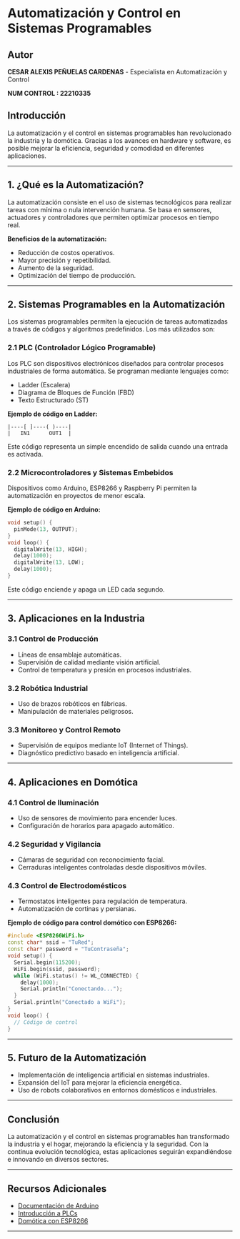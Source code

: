 
# Automatización y Control en Sistemas Programables
## Autor
**CESAR ALEXIS PEÑUELAS CARDENAS** - Especialista en Automatización y Control

**NUM CONTROL : 22210335**


## Introducción
La automatización y el control en sistemas programables han revolucionado la industria y la domótica. Gracias a los avances en hardware y software, es posible mejorar la eficiencia, seguridad y comodidad en diferentes aplicaciones.

---

## 1. ¿Qué es la Automatización?
La automatización consiste en el uso de sistemas tecnológicos para realizar tareas con mínima o nula intervención humana. Se basa en sensores, actuadores y controladores que permiten optimizar procesos en tiempo real.

**Beneficios de la automatización:**
- Reducción de costos operativos.
- Mayor precisión y repetibilidad.
- Aumento de la seguridad.
- Optimización del tiempo de producción.

---

## 2. Sistemas Programables en la Automatización
Los sistemas programables permiten la ejecución de tareas automatizadas a través de códigos y algoritmos predefinidos. Los más utilizados son:

### 2.1 PLC (Controlador Lógico Programable)
Los PLC son dispositivos electrónicos diseñados para controlar procesos industriales de forma automática. Se programan mediante lenguajes como:
- Ladder (Escalera)
- Diagrama de Bloques de Función (FBD)
- Texto Estructurado (ST)

**Ejemplo de código en Ladder:**
```ladder
|----[ ]----( )----|
|   IN1      OUT1  |
```
Este código representa un simple encendido de salida cuando una entrada es activada.

### 2.2 Microcontroladores y Sistemas Embebidos
Dispositivos como Arduino, ESP8266 y Raspberry Pi permiten la automatización en proyectos de menor escala.

**Ejemplo de código en Arduino:**
```cpp
void setup() {
  pinMode(13, OUTPUT);
}
void loop() {
  digitalWrite(13, HIGH);
  delay(1000);
  digitalWrite(13, LOW);
  delay(1000);
}
```
Este código enciende y apaga un LED cada segundo.

---

## 3. Aplicaciones en la Industria
### 3.1 Control de Producción
- Líneas de ensamblaje automáticas.
- Supervisión de calidad mediante visión artificial.
- Control de temperatura y presión en procesos industriales.

### 3.2 Robótica Industrial
- Uso de brazos robóticos en fábricas.
- Manipulación de materiales peligrosos.

### 3.3 Monitoreo y Control Remoto
- Supervisión de equipos mediante IoT (Internet of Things).
- Diagnóstico predictivo basado en inteligencia artificial.

---

## 4. Aplicaciones en Domótica
### 4.1 Control de Iluminación
- Uso de sensores de movimiento para encender luces.
- Configuración de horarios para apagado automático.

### 4.2 Seguridad y Vigilancia
- Cámaras de seguridad con reconocimiento facial.
- Cerraduras inteligentes controladas desde dispositivos móviles.

### 4.3 Control de Electrodomésticos
- Termostatos inteligentes para regulación de temperatura.
- Automatización de cortinas y persianas.

**Ejemplo de código para control domótico con ESP8266:**
```cpp
#include <ESP8266WiFi.h>
const char* ssid = "TuRed";
const char* password = "TuContraseña";
void setup() {
  Serial.begin(115200);
  WiFi.begin(ssid, password);
  while (WiFi.status() != WL_CONNECTED) {
    delay(1000);
    Serial.println("Conectando...");
  }
  Serial.println("Conectado a WiFi");
}
void loop() {
  // Código de control
}
```

---

## 5. Futuro de la Automatización
- Implementación de inteligencia artificial en sistemas industriales.
- Expansión del IoT para mejorar la eficiencia energética.
- Uso de robots colaborativos en entornos domésticos e industriales.

---

## Conclusión
La automatización y el control en sistemas programables han transformado la industria y el hogar, mejorando la eficiencia y la seguridad. Con la continua evolución tecnológica, estas aplicaciones seguirán expandiéndose e innovando en diversos sectores.

---

## Recursos Adicionales
- [Documentación de Arduino](https://www.arduino.cc/reference/en/)
- [Introducción a PLCs](https://www.plcacademy.com/)
- [Domótica con ESP8266](https://randomnerdtutorials.com/esp8266-home-automation/)

---


